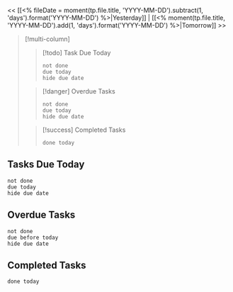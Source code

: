 << [[<% fileDate = moment(tp.file.title, 'YYYY-MM-DD').subtract(1, 'days').format('YYYY-MM-DD') %>|Yesterday]] | [[<% moment(tp.file.title, 'YYYY-MM-DD').add(1, 'days').format('YYYY-MM-DD') %>|Tomorrow]] >>

> [!multi-column]
> 
>> [!todo] Task Due Today
>> ```tasks
>> not done
>> due today
>> hide due date
>> ```
> 
>> [!danger] Overdue Tasks
>> ```tasks
>> not done
>> due today
>> hide due date
>> ```
> 
>> [!success] Completed Tasks
>> ```tasks
>> done today
>> ```


## Tasks Due Today
```tasks
not done
due today
hide due date
```

## Overdue Tasks
```tasks
not done
due before today
hide due date
```

## Completed Tasks
```tasks
done today
```